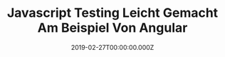 ---
title: Javascript Testing Leicht Gemacht Am Beispiel Von Angular
date: 2019-02-27T00:00:00.000Z
image: speaking.jpg
event: BASTA! - Frankfurt
tags: [Angular,Javascript,testing]
category: talks
---